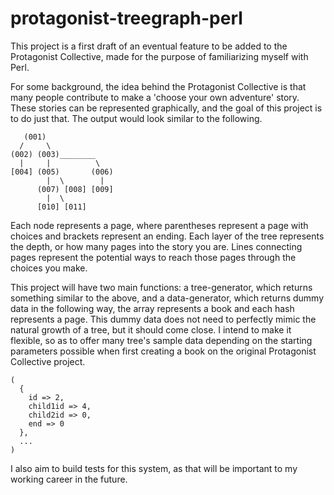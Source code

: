# protagonist-treegraph-perl
This project is a first draft of an eventual feature to be added to the Protagonist Collective, made for the purpose of familiarizing myself with Perl.

For some background, the idea behind the Protagonist Collective is that many people contribute to make a 'choose your own adventure' story. These stories can be represented graphically, and the goal of this project is to do just that. The output would look similar to the following.

```
   (001)
  /     \
(002) (003)________
  |     |          \
[004] (005)       (006)
        |  \        |
      (007) [008] [009]
        |  \
      [010] [011]
```

Each node represents a page, where parentheses represent a page with choices and brackets represent an ending. Each layer of the tree represents the depth, or how many pages into the story you are. Lines connecting pages represent the potential ways to reach those pages through the choices you make.

This project will have two main functions: a tree-generator, which returns something similar to the above, and a data-generator, which returns dummy data in the following way, the array represents a book and each hash represents a page. This dummy data does not need to perfectly mimic the natural growth of a tree, but it should come close. I intend to make it flexible, so as to offer many tree's sample data depending on the starting parameters possible when first creating a book on the original Protagonist Collective project.

```
(
  {
    id => 2, 
    child1id => 4, 
    child2id => 0,
    end => 0
  }, 
  ...
)
```

I also aim to build tests for this system, as that will be important to my working career in the future.